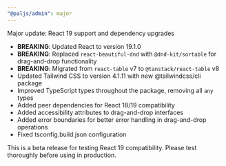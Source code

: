 ```yaml
---
"@paljs/admin": major
---
```


Major update: React 19 support and dependency upgrades

- **BREAKING**: Updated React to version 19.1.0
- **BREAKING**: Replaced `react-beautiful-dnd` with `@dnd-kit/sortable` for drag-and-drop functionality
- **BREAKING**: Migrated from `react-table` v7 to `@tanstack/react-table` v8
- Updated Tailwind CSS to version 4.1.11 with new @tailwindcss/cli package
- Improved TypeScript types throughout the package, removing all `any` types
- Added peer dependencies for React 18/19 compatibility
- Added accessibility attributes to drag-and-drop interfaces
- Added error boundaries for better error handling in drag-and-drop operations
- Fixed tsconfig.build.json configuration

This is a beta release for testing React 19 compatibility. Please test thoroughly before using in production.